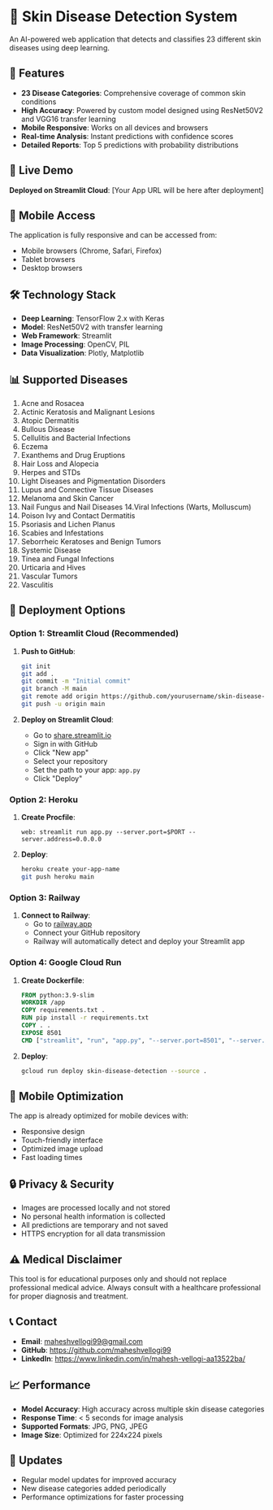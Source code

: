 # 🏥 Skin Disease Detection System

An AI-powered web application that detects and classifies 23 different skin diseases using deep learning.

## 🌟 Features

- **23 Disease Categories**: Comprehensive coverage of common skin conditions
- **High Accuracy**: Powered by custom model designed using ResNet50V2 and VGG16 transfer learning
- **Mobile Responsive**: Works on all devices and browsers
- **Real-time Analysis**: Instant predictions with confidence scores
- **Detailed Reports**: Top 5 predictions with probability distributions

## 🚀 Live Demo

**Deployed on Streamlit Cloud**: [Your App URL will be here after deployment]

## 📱 Mobile Access

The application is fully responsive and can be accessed from:
- Mobile browsers (Chrome, Safari, Firefox)
- Tablet browsers
- Desktop browsers

## 🛠️ Technology Stack

- **Deep Learning**: TensorFlow 2.x with Keras
- **Model**: ResNet50V2 with transfer learning
- **Web Framework**: Streamlit
- **Image Processing**: OpenCV, PIL
- **Data Visualization**: Plotly, Matplotlib

## 📊 Supported Diseases

1. Acne and Rosacea
2. Actinic Keratosis and Malignant Lesions
3. Atopic Dermatitis
4. Bullous Disease
5. Cellulitis and Bacterial Infections
6. Eczema
7. Exanthems and Drug Eruptions
8. Hair Loss and Alopecia
9. Herpes and STDs
10. Light Diseases and Pigmentation Disorders
11. Lupus and Connective Tissue Diseases
12. Melanoma and Skin Cancer
13. Nail Fungus and Nail Diseases
14.Viral Infections (Warts, Molluscum)
15. Poison Ivy and Contact Dermatitis
16. Psoriasis and Lichen Planus
17. Scabies and Infestations
18. Seborrheic Keratoses and Benign Tumors
19. Systemic Disease
20. Tinea and Fungal Infections
21. Urticaria and Hives
22. Vascular Tumors
23. Vasculitis

## 🚀 Deployment Options

### Option 1: Streamlit Cloud (Recommended)

1. **Push to GitHub**:
   ```bash
   git init
   git add .
   git commit -m "Initial commit"
   git branch -M main
   git remote add origin https://github.com/yourusername/skin-disease-detection.git
   git push -u origin main
   ```

2. **Deploy on Streamlit Cloud**:
   - Go to [share.streamlit.io](https://share.streamlit.io)
   - Sign in with GitHub
   - Click "New app"
   - Select your repository
   - Set the path to your app: `app.py`
   - Click "Deploy"

### Option 2: Heroku

1. **Create Procfile**:
   ```
   web: streamlit run app.py --server.port=$PORT --server.address=0.0.0.0
   ```

2. **Deploy**:
   ```bash
   heroku create your-app-name
   git push heroku main
   ```

### Option 3: Railway

1. **Connect to Railway**:
   - Go to [railway.app](https://railway.app)
   - Connect your GitHub repository
   - Railway will automatically detect and deploy your Streamlit app

### Option 4: Google Cloud Run

1. **Create Dockerfile**:
   ```dockerfile
   FROM python:3.9-slim
   WORKDIR /app
   COPY requirements.txt .
   RUN pip install -r requirements.txt
   COPY . .
   EXPOSE 8501
   CMD ["streamlit", "run", "app.py", "--server.port=8501", "--server.address=0.0.0.0"]
   ```

2. **Deploy**:
   ```bash
   gcloud run deploy skin-disease-detection --source .
   ```

## 📱 Mobile Optimization

The app is already optimized for mobile devices with:
- Responsive design
- Touch-friendly interface
- Optimized image upload
- Fast loading times

## 🔒 Privacy & Security

- Images are processed locally and not stored
- No personal health information is collected
- All predictions are temporary and not saved
- HTTPS encryption for all data transmission

## ⚠️ Medical Disclaimer

This tool is for educational purposes only and should not replace professional medical advice. Always consult with a healthcare professional for proper diagnosis and treatment.

## 📞 Contact

- **Email**: maheshvellogi99@gmail.com
- **GitHub**: https://github.com/maheshvellogi99
- **LinkedIn**: https://www.linkedin.com/in/mahesh-vellogi-aa13522ba/

## 📈 Performance

- **Model Accuracy**: High accuracy across multiple skin disease categories
- **Response Time**: < 5 seconds for image analysis
- **Supported Formats**: JPG, PNG, JPEG
- **Image Size**: Optimized for 224x224 pixels

## 🔄 Updates

- Regular model updates for improved accuracy
- New disease categories added periodically
- Performance optimizations for faster processing 